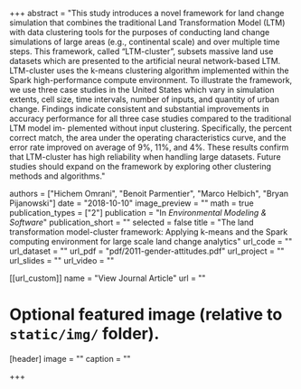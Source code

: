 +++
abstract = "This study introduces a novel framework for land change simulation that combines the traditional Land
Transformation Model (LTM) with data clustering tools for the purposes of conducting land change simulations
of large areas (e.g., continental scale) and over multiple time steps. This framework, called “LTM-cluster”,
subsets massive land use datasets which are presented to the artificial neural network-based LTM. LTM-cluster
uses the k-means clustering algorithm implemented within the Spark high-performance compute environment.
To illustrate the framework, we use three case studies in the United States which vary in simulation extents, cell
size, time intervals, number of inputs, and quantity of urban change. Findings indicate consistent and substantial
improvements in accuracy performance for all three case studies compared to the traditional LTM model im-
plemented without input clustering. Specifically, the percent correct match, the area under the operating
characteristics curve, and the error rate improved on average of 9%, 11%, and 4%. These results confirm that
LTM-cluster has high reliability when handling large datasets. Future studies should expand on the framework
by exploring other clustering methods and algorithms."

authors = ["Hichem Omrani", "Benoit Parmentier", "Marco Helbich", "Bryan Pijanowski"]
date = "2018-10-10"
image_preview = ""
math = true
publication_types = ["2"]
publication = "In *Environmental Modeling & Software*"
publication_short = ""
selected = false
title = "The land transformation model-cluster framework: Applying k-means and the Spark computing environment for large scale land change analytics"
url_code = ""
url_dataset = ""
url_pdf = "pdf/2011-gender-attitudes.pdf"
url_project = ""
url_slides = ""
url_video = ""

[[url_custom]]
name = "View Journal Article"
url = ""

# Optional featured image (relative to `static/img/` folder).
[header]
image = ""
caption = ""

+++